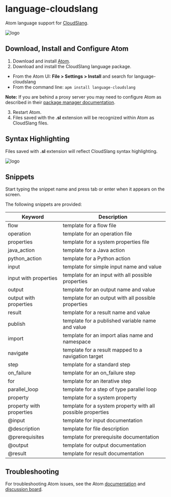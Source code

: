 # language-cloudslang

Atom language support for [CloudSlang](http://www.cloudslang.io/#/).

![logo](http://i.imgur.com/ihI560V.png)

## Download, Install and Configure Atom

1. Download and install [Atom](https://atom.io/).
2. Download and install the CloudSlang language package.

  * From the Atom UI: **File > Settings > Install** and search for language-cloudslang
  * From the command line: `apm install language-cloudslang`

  **Note:** If you are behind a proxy server you may need to configure Atom as
  described in their [package manager documentation](https://github.com/atom/apm/blob/master/README.md).

3. Restart Atom.
4. Files saved with the **.sl** extension will be recognized within Atom as
   CloudSlang files.


## Syntax Highlighting

Files saved with **.sl** extension will reflect CloudSlang syntax highlighting.

![logo](http://i.imgur.com/PSVWgNW.png?1)

## Snippets
Start typing the snippet name and press tab or enter when it appears on the screen.

The following snippets are provided:

Keyword | Description
---|---
flow | template for a flow file
operation | template for an operation file
properties | template for a system properties file
java\_action | template for a Java action
python\_action | template for a Python action
input | template for simple input name and value
input with properties | template for an input with all possible properties
output | template for an output name and value
output with properties | template for an output with all possible properties
result | template for a result name and value
publish | template for a published variable name and value
import | template for an import alias name and namespace
navigate | template for a result mapped to a navigation target
step | template for a standard step
on\_failure | template for an on\_failure step
for | template for an iterative step
parallel\_loop | template for a step of type parallel loop
property | template for a system property
property with properties | template for a system property with all possible properties
@input | template for input documentation
@description | template for file description
@prerequisites | template for prerequisite documentation
@output | template for output documentation
@result | template for result documentation

## Troubleshooting
For troubleshooting Atom issues, see the Atom [documentation](https://atom.io/docs) and [discussion board](https://discuss.atom.io/).
